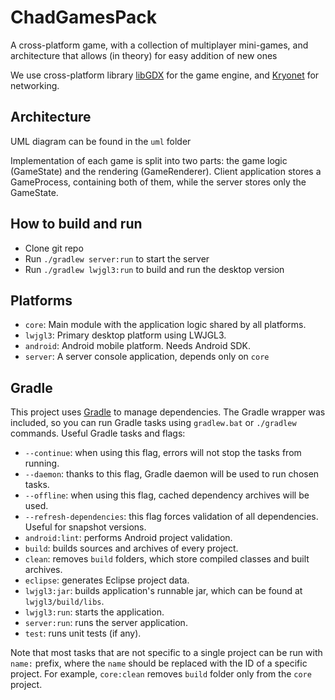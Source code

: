 # ChadGamesPack

A cross-platform game, with a collection of multiplayer mini-games, 
and architecture that allows (in theory) for easy addition of new ones

We use cross-platform library [libGDX](https://libgdx.com/) for the game engine,
and [Kryonet](https://github.com/EsotericSoftware/kryonet) for networking. 

## Architecture

UML diagram can be found in the `uml` folder 

Implementation of each game is split into two parts: the game logic (GameState) and the rendering (GameRenderer).
Client application stores a GameProcess, containing both of them, while the server stores only the GameState.

## How to build and run

- Clone git repo
- Run `./gradlew server:run` to start the server
- Run `./gradlew lwjgl3:run` to build and run the desktop version

## Platforms

- `core`: Main module with the application logic shared by all platforms.
- `lwjgl3`: Primary desktop platform using LWJGL3.
- `android`: Android mobile platform. Needs Android SDK.
- `server`: A server console application, depends only on `core`

## Gradle

This project uses [Gradle](http://gradle.org/) to manage dependencies.
The Gradle wrapper was included, so you can run Gradle tasks using `gradlew.bat` or `./gradlew` commands.
Useful Gradle tasks and flags:

- `--continue`: when using this flag, errors will not stop the tasks from running.
- `--daemon`: thanks to this flag, Gradle daemon will be used to run chosen tasks.
- `--offline`: when using this flag, cached dependency archives will be used.
- `--refresh-dependencies`: this flag forces validation of all dependencies. Useful for snapshot versions.
- `android:lint`: performs Android project validation.
- `build`: builds sources and archives of every project.
- `clean`: removes `build` folders, which store compiled classes and built archives.
- `eclipse`: generates Eclipse project data.
- `lwjgl3:jar`: builds application's runnable jar, which can be found at `lwjgl3/build/libs`.
- `lwjgl3:run`: starts the application.
- `server:run`: runs the server application.
- `test`: runs unit tests (if any).

Note that most tasks that are not specific to a single project can be run with `name:` prefix, where the `name` should be replaced with the ID of a specific project.
For example, `core:clean` removes `build` folder only from the `core` project.
